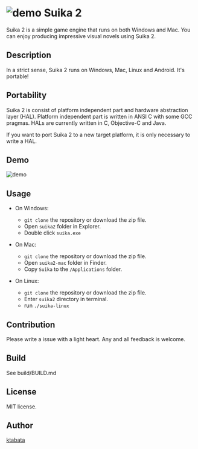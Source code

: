 ![demo](https://github.com/ktabata/suika2/raw/master/doc/icon.png "icon") Suika 2
=================================================================================

Suika 2 is a simple game engine that runs on both Windows and Mac. You can enjoy producing impressive visual novels using Suika 2.

## Description

In a strict sense, Suika 2 runs on Windows, Mac, Linux and Android. It's portable!

## Portability

Suika 2 is consist of platform independent part and hardware abstraction layer (HAL). Platform independent part is written in ANSI C with some GCC pragmas. HALs are currently written in C, Objective-C and Java.

If you want to port Suika 2 to a new target platform, it is only necessary to write a HAL.

## Demo

![demo](https://github.com/ktabata/suika2/raw/master/doc/screenshot.png "screenshot")

## Usage

* On Windows:
    * `git clone` the repository or download the zip file.
	* Open `suika2` folder in Explorer.
	* Double click `suika.exe`

* On Mac:
    * `git clone` the repository or download the zip file.
    * Open `suika2-mac` folder in Finder.
	* Copy `Suika` to the `/Applications` folder.

* On Linux:
    * `git clone` the repository or download the zip file.
	* Enter `suika2` directory in terminal.
	* run `./suika-linux`

## Contribution

Please write a issue with a light heart. Any and all feedback is welcome.

## Build

See build/BUILD.md

## License

MIT license.

## Author

[ktabata](https://github.com/ktabata)
